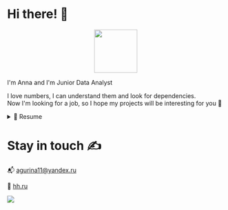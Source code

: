 # Hi there! 👋

<div id="header" align="center">
  <img src="https://media.giphy.com/media/rqd9R3yaDy16a8kDC1/giphy.gif" width="100"/> 
</div>

I'm Anna and I'm Junior Data Analyst

I love numbers, I can understand them and look for dependencies. <br /> Now I'm looking for a job, so I hope my projects will be interesting for you 🤞

<!--
**raccoon007/raccoon007** is a ✨ _special_ ✨ repository because its `README.md` (this file) appears on your GitHub profile.

Here are some ideas to get you started:👋

- 🔭 I’m currently working on ...
- 🌱 I’m currently learning ...
- 👯 I’m looking to collaborate on ...
- 🤔 I’m looking for help with ...
- 💬 Ask me about ...
- 📫 How to reach me: ...
- 😄 Pronouns: ...
- ⚡ Fun fact: ...
-->

<details>
  <summary>📃 Resume</summary>
  
## Education
  
- 🎓 **Economist** 
- 📆 2010 - 2014
- 📍 **Higher School of Business of the Southern Federal University, Rostov-on-Don**
 
 ## Courses

- 🎓 **Data Analyst**
- 📆 Feb.2022 - Dec.2022
- 📍 **Yandex.Praktikum, St.Petersburg**
  
## Experience
  
- 👩‍💻 **Data Analyst**
- 📆 Feb.2022 - Dec.2022
- 📍 **Yandex.Praktikum, St.Petersburg**
  
## Skills

<p align="left">
<a href="https://www.python.org/" target="_blank" rel="noreferrer"><img src="https://raw.githubusercontent.com/danielcranney/readme-generator/main/public/icons/skills/python-colored.svg" width="36" height="36" alt="Python" /></a>
<a href="https://www.postgresql.org/" target="_blank" rel="noreferrer"><img src="https://raw.githubusercontent.com/danielcranney/readme-generator/main/public/icons/skills/postgresql-colored.svg" width="36" height="36" alt="PostgreSQL" /></a>
</p>

</details>



# Stay in touch ✍️
📬 agurina11@yandex.ru

📜 [hh.ru](https://spb.hh.ru/applicant/resumes/view?resume=c200f342ff0b58e1640039ed1f316745754363)

<a href="https://t.me/amanuylova">
  <img src="https://img.shields.io/badge/Telegram-2CA5E0?style=for-the-badge&logo=telegram&logoColor=white" />
</a>



